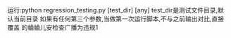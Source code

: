 运行:python regression_testing.py [test_dir] [any]
test_dir是测试文件目录,默认当前目录
如果有任何第三个参数,当做第一次运行脚本,不与之前输出对比,直接覆盖
的蛐蛐儿安检查广播为违规1
